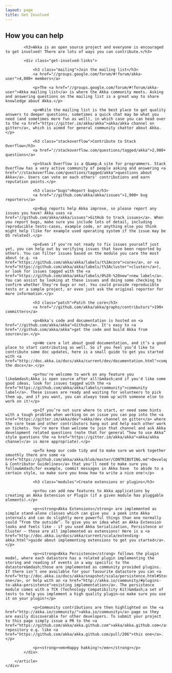```yaml
---
layout: page
title: Get Involved
---
```


<div class="row">
	<div class="span8">
		<article>
            <h1>How you can help</h1>

            <h3>Akka is an open source project and everyone is encouraged to get involved! There are lots of ways you can contribute.</h3>

            <div class="get-involved-links">

                <h3 class="mailing">Join the mailing list</h3>
                <a href="//groups.google.com/forum/#!forum/akka-user">4,000+ members</a>

                <p>The <a href="//groups.google.com/forum/#!forum/akka-user">Akka mailing list</a> is where the Akka community meets. Asking and answering questions on the mailing list is a great way to share knowledge about Akka.</p>

                <p>While the mailing list is the best place to get quality answers to deeper questions, sometimes a quick chat may be what you need (and sometimes more fun as well), in which case you can head over to the <a href="https://gitter.im/akka/akka">akka/akka channel on gitter</a>, which is aimed for general community chatter about Akka.</p>

                <h3 class="stackoverflow">Contribute to Stack Overflow</h3>
                <a href="//stackoverflow.com/questions/tagged/akka">2,900+ questions</a>

                <p>Stack Overflow is a Q&amp;A site for programmers. Stack Overflow has a very active community of people asking and answering <a href="//stackoverflow.com/questions/tagged/akka">questions about Akka</a>. Users can vote on each others' contributions and earn reputation points.</p>

                <h3 class="bugs">Report bugs</h3>
                <a href="//github.com/akka/akka/issues">1,900+ bug reporters</a>

                <p>Bug reports help Akka improve, so please report any issues you have! Akka uses <a href="//github.com/akka/akka/issues">GitHub to track issues</a>. When you report bugs, make sure you include lots of detail, including reproducible tests-cases, example code, or anything else you think might help (like for example used operating system if the issue may be OS related).</p>

                <p>Even if you're not ready to fix issues yourself just yet, you can help out by verifying issues that have been reported by others. You can filter issues based on the module you care the most about (e.g. <a href="https://github.com/akka/akka/labels/t%3Acore">core</a>, or <a href="https://github.com/akka/akka/labels/t%3Acluster">cluster</a>), or look for issues tagged with the <a href="https://github.com/akka/akka/labels/0%20-%20new">new label</a>. You can assist by looking at these issues and doing some checking to confirm whether they're bugs or not. You could provide reproducible tests or a sample project, or even just ask the original reporter for more information.</p>

                <h3 class="patch">Patch the core</h3>
                <a href="//github.com/akka/akka/graphs/contributors">190+ committers</a>

                <p>Akka's code and documentation is hosted on <a href="//github.com/akka/akka">Github</a>. It's easy to <a href="//github.com/akka/akka">get the code and build Akka from source</a>.</p>

                <p>We care a lot about good documentation, and it’s a good place to start contributing as well. So if you feel you’d like to contribute some doc updates, here is a small guide to get you started with <a href="http://doc.akka.io/docs/akka/current/dev/documentation.html">compiling the docs</a>.</p>

                <p>You're welcome to work on any feature you like&mdash;Akka is open source after all!&mdash;and if you'd like some good ideas, look for issues tagged with the <a href="https://github.com/akka/akka/labels/community">community label</a>. These issues are ready and waiting for volunteers to pick them up, and if you want, you can always team up with someone else to work on it!</p>

                <p>If you’re not sure where to start, or need some hints with a tough problem when working on an issue you can pop into the <a href="https://gitter.im/akka/dev">akka/dev channel on gitter</a> where the core team and other contributors hang out and help each other work on tickets. You’re more than welcome to join that channel and ask Akka development related questions (note that for general “how to use Akka” style questions the <a href="https://gitter.im/akka/akka">akka/akka channel</a> is more appropriate).</p>

                <p>To keep our code tidy and to make sure we work together smoothly there are some <a href="https://github.com/akka/akka/blob/master/CONTRIBUTING.md">Developer & Contributor Guidelines</a> that you'll need to make sure you follow&mdash;for example, commit messages in Akka have  to abide to a certain style, so make sure you know how to write a nice one!</p>

                <h3 class="modules">Create extensions or plugins</h3>

                <p>You can add new features to Akka applications by creating an Akka Extension or Plugin (if a given module has pluggable elements).</p>

                <p><strong>Akka Extensions</strong> are implemented as simple stand-alone classes which can give you  a peek into Akka internals and can do slightly more powerful things than one normally could “from the outside”. To give you an idea what an Akka Extension looks and feels like - if you used Akka Serialization, Persistence or Cluster – those are all implemented as extensions! Here is a <a href="http://doc.akka.io/docs/akka/current/scala/extending-akka.html">guide about implementing extensions to get you started</a>.</p>

                <p><strong>Akka Persistence</strong> follows the plugin model, where each datastore has a related plugin implementing the storing and reading of events in a way specific to the datastore&mdash;those are implemented as community provided plugins. If there isn’t one available for your favourite datastore you can <a href="http://doc.akka.io/docs/akka/snapshot/scala/persistence.html#Storage_plugins">implement one</a>, or help with an <a href="http://akka.io/community/#plugins-to-akka-persistence">existing implementation</a>. The persistence module comes with a TCK (Technology Compatibility Kit)&mdash;a set of tests to help you implement a high quality plugin–so make sure you use it on your plugin!</p>

                <p>Community contributions are then highlighted on the <a href="http://akka.io/community/">akka.io/community</a> page so they are easily discoverable for other developers. To submit your project to this page simply issue a PR to the <a href="https://github.com/akka/akka.github.com">akka/akka.github.com</a> repository e.g. like <a href="https://github.com/akka/akka.github.com/pull/206">this one</a>.</p>

                <p><strong><em>Happy hakking!</em></strong></p>
            </div>

        </article>
	</div>
</div>
